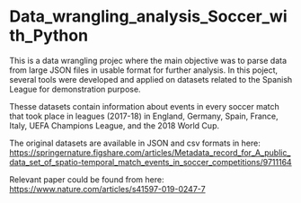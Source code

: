 # Data_wrangling_analysis_Soccer_with_Python

This is a data wrangling projec where the main objective was to parse data from large JSON files in usable format for further analysis. In this poject, several tools were developed and applied on datasets related to the Spanish League for demonstration purpose.

Thesse datasets contain information about events in every soccer match that took place in leagues (2017-18) in England, Germany, Spain, France, Italy, UEFA Champions League, and the 2018 World Cup.  

The original datasets are available in JSON and csv formats in here: https://springernature.figshare.com/articles/Metadata_record_for_A_public_data_set_of_spatio-temporal_match_events_in_soccer_competitions/9711164

Relevant paper could be found from here: https://www.nature.com/articles/s41597-019-0247-7


